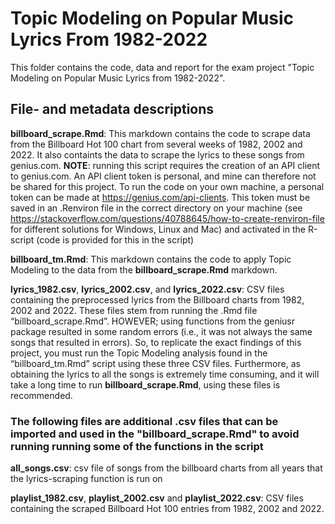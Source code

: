 # Topic Modeling on Popular Music Lyrics From 1982-2022

This folder contains the code, data and report for the exam project "Topic Modeling on Popular Music Lyrics from 1982-2022". 

## File- and metadata descriptions
**billboard_scrape.Rmd**: This markdown contains the code to scrape data from the Billboard Hot 100 chart from several weeks of 1982, 2002 and 2022. It also containts the data to scrape the lyrics to these songs from genius.com. **NOTE**: running this script requires the creation of an API client to genius.com. An API client token is personal, and mine can therefore not be shared for this project. To run the code on your own machine, a personal token can be made at https://genius.com/api-clients. This token must be saved in an .Renviron file in the correct directory on your machine (see https://stackoverflow.com/questions/40788645/how-to-create-renviron-file for different solutions for Windows, Linux and Mac) and activated in the R-script (code is provided for this in the script)

**billboard_tm.Rmd**: This markdown contains the code to apply Topic Modeling to the data from the **billboard_scrape.Rmd** markdown.

**lyrics_1982.csv**, **lyrics_2002.csv**, and **lyrics_2022.csv**: CSV files containing the preprocessed lyrics from the Billboard charts from 1982, 2002 and 2022. These files stem from running the .Rmd file “billboard_scrape.Rmd”. HOWEVER; using functions from the geniusr package resulted in some random errors (i.e., it was not always the same songs that resulted in errors). So, to replicate the exact findings of this project, you must run the Topic Modeling analysis found in the “billboard_tm.Rmd” script using these three CSV files. Furthermore, as obtaining the lyrics to all the songs is extremely time consuming, and it will take a long time to run **billboard_scrape.Rmd**, using these files is recommended.

### The following files are additional .csv files that can be imported and used in the "billboard_scrape.Rmd" to avoid running running some of the functions in the script

**all_songs.csv**: csv file of songs from the billboard charts from all years that the lyrics-scraping function is run on

**playlist_1982.csv**, **playlist_2002.csv** and **playlist_2022.csv**: CSV files containing the scraped Billboard Hot 100 entries from 1982, 2002 and 2022.
